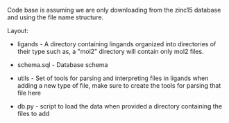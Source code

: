 
Code base is assuming we are only downloading from the zinc15 database
and using the file name structure.


Layout:
- ligands     - A directory containing lingands organized into directories
                of their type such as, a "mol2" directory will contain
                only mol2 files.

- schema.sql  - Database schema

- utils       - Set of tools for parsing and interpreting files in ligands
                when adding a new type of file, make sure to create 
                the tools for parsing that file here

- db.py       - script to load the data when provided a directory containing
                the files to add
